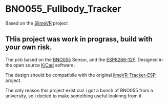 # BNO055_Fullbody_Tracker
 Based on the [SlimeVR](https://github.com/SlimeVR/) project
 
## THis project was work in prograss, build with your own risk.

The pcb based on the [BNO055](https://cdn-shop.adafruit.com/datasheets/BST_BNO055_DS000_12.pdf) Sensor, and the [ESP8266-12F](https://docs.ai-thinker.com/_media/esp8266/docs/esp-12f_product_specification_en.pdf). Designed in the open source [KiCad](https://www.kicad.org/) software.

The design should be compatibile with the original [limeVR-Tracker-ESP](https://github.com/SlimeVR/SlimeVR-Tracker-ESP) project.

The only reason this project exist cuz i got a bunch of BNO055 from a university, so i decied to make something useful lookinng from it.
